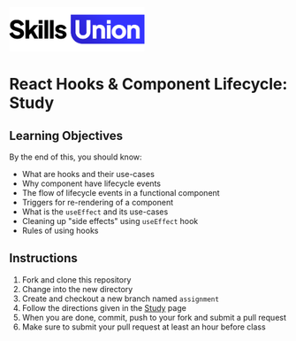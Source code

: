 [<img src="assets/images/su-logo.png" alt="Skills Union Logo" height="80px" />](https://www.skillsunion.com/)

# React Hooks & Component Lifecycle: Study

## Learning Objectives

By the end of this, you should know:
- What are hooks and their use-cases
- Why component have lifecycle events
- The flow of lifecycle events in a functional component
- Triggers for re-rendering of a component
- What is the `useEffect` and its use-cases
- Cleaning up "side effects" using `useEffect` hook
- Rules of using hooks

## Instructions

1. Fork and clone this repository
2. Change into the new directory
3. Create and checkout a new branch named `assignment`
4. Follow the directions given in the [Study](./Study.md) page
5. When you are done, commit, push to your fork and submit a pull request
6. Make sure to submit your pull request at least an hour before class
